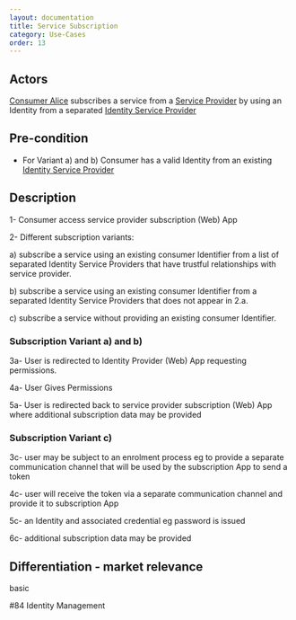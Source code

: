 ```yaml
---
layout: documentation
title: Service Subscription
category: Use-Cases
order: 13
---
```


## Actors

[Consumer Alice](../business-models/business-roles.md#service-consumer) subscribes a service from a [Service Provider](../business-models/business-roles.md#service-provider) by using an Identity from a separated [Identity Service Provider](../business-models/business-roles.md#identity-service-provider)

## Pre-condition

- For Variant a) and b) Consumer has a valid Identity from an existing [Identity Service Provider](../business-models/business-roles.md#identity-service-provider)

## Description

1- Consumer access service provider subscription (Web) App

2- Different subscription variants:

a) subscribe a service using an existing consumer Identifier from a list of separated Identity Service Providers that have trustful relationships with service provider.

b) subscribe a service using an existing consumer Identifier from a separated Identity Service Providers that does not appear in 2.a.

c) subscribe a service without providing an existing consumer Identifier.

### Subscription Variant a) and b)


3a- User is redirected to Identity Provider (Web) App requesting permissions.

4a- User Gives Permissions

5a- User is redirected back to service provider subscription (Web) App where additional subscription data may be provided

### Subscription Variant c)

3c- user may be subject to an enrolment process eg to provide a separate communication channel that will be used by the subscription App to send a token

4c- user will receive the token via a separate communication channel and provide it to subscription App

5c-  an Identity and associated credential eg password is issued

6c- additional subscription data may be provided

## Differentiation - market relevance

basic

#84 Identity Management
